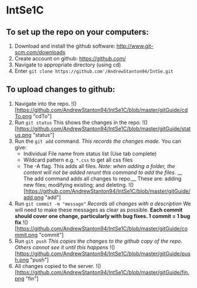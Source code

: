 # IntSe1C

## To set up the repo on your computers:
1. Download and install the github software: http://www.git-scm.com/downloads
2. Create account on github: https://github.com/
3. Navigate to appropriate directory (using cd)
4. Enter `git clone https://github.com'/AndrewStanton94/IntSe.git`


## To upload changes to github:
1. Navigate into the repo.
	!()[https://github.com/AndrewStanton94/IntSe1C/blob/master/gitGuide/cdTo.png "cdTo"]
2. Run `git status` This shows the changes in the repo.
	!()[https://github.com/AndrewStanton94/IntSe1C/blob/master/gitGuide/status.png "status"]
3. Run the `git add` command. _This records the changes made._ You can give:
	* Individual File name from status list (Use tab complete)
	* Wildcard pattern e.g. `*.css` to get all css files
	* The -A flag. This adds all files. _Note: when adding a folder, the content will not be added rerunt this command to add the files._
	__ The add command adds all changes to repo.__ These are: adding new files; modifying existing; and deleting.
	!()[https://github.com/AndrewStanton94/IntSe1C/blob/master/gitGuide/add.png "add"]
4. Run `git commit -m "message"` _Records all changes with a description_ We will need to make these messages as clear as possible.
	__Each commit should cover one change, particularly with bug fixes. 1 commit = 1 bug fix__
	!()[https://github.com/AndrewStanton94/IntSe1C/blob/master/gitGuide/commit.png "commit"]
5. Run `git push` _This copies the changes to the github copy of the repo. Others cannot see it until this happens_
	!()[https://github.com/AndrewStanton94/IntSe1C/blob/master/gitGuide/push.png "push"]
6. All changes copied to the server.
	!()[https://github.com/AndrewStanton94/IntSe1C/blob/master/gitGuide/fin.png "fin"]
